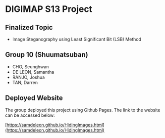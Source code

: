 # DIGIMAP S13 Project

## Finalized Topic
- Image Steganography using Least Significant Bit (LSB) Method

## Group 10 (Shuumatsuban)
- CHO, Seunghwan
- DE LEON, Samantha
- RANJO, Joshua
- TAN, Darren

## Deployed Website
The group deployed this project using Github Pages. The link to the website can be accessed below:

[https://samdeleon.github.io/HidingImages.html](https://samdeleon.github.io/HidingImages.html)